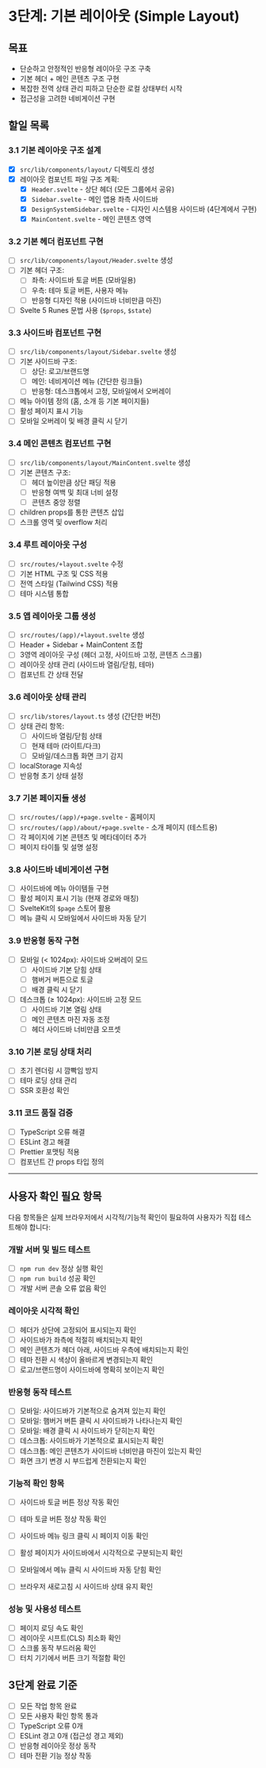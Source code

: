 # 3단계: 기본 레이아웃 (Simple Layout)

## 목표
- 단순하고 안정적인 반응형 레이아웃 구조 구축
- 기본 헤더 + 메인 콘텐츠 구조 구현
- 복잡한 전역 상태 관리 피하고 단순한 로컬 상태부터 시작
- 접근성을 고려한 네비게이션 구현

## 할일 목록

### 3.1 기본 레이아웃 구조 설계
- [x] `src/lib/components/layout/` 디렉토리 생성
- [x] 레이아웃 컴포넌트 파일 구조 계획:
  - [x] `Header.svelte` - 상단 헤더 (모든 그룹에서 공유)
  - [x] `Sidebar.svelte` - 메인 앱용 좌측 사이드바
  - [x] `DesignSystemSidebar.svelte` - 디자인 시스템용 사이드바 (4단계에서 구현)
  - [x] `MainContent.svelte` - 메인 콘텐츠 영역

### 3.2 기본 헤더 컴포넌트 구현
- [ ] `src/lib/components/layout/Header.svelte` 생성
- [ ] 기본 헤더 구조:
  - [ ] 좌측: 사이드바 토글 버튼 (모바일용)
  - [ ] 우측: 테마 토글 버튼, 사용자 메뉴
  - [ ] 반응형 디자인 적용 (사이드바 너비만큼 마진)
- [ ] Svelte 5 Runes 문법 사용 (`$props`, `$state`)

### 3.3 사이드바 컴포넌트 구현
- [ ] `src/lib/components/layout/Sidebar.svelte` 생성
- [ ] 기본 사이드바 구조:
  - [ ] 상단: 로고/브랜드명
  - [ ] 메인: 네비게이션 메뉴 (간단한 링크들)
  - [ ] 반응형: 데스크톱에서 고정, 모바일에서 오버레이
- [ ] 메뉴 아이템 정의 (홈, 소개 등 기본 페이지들)
- [ ] 활성 페이지 표시 기능
- [ ] 모바일 오버레이 및 배경 클릭 시 닫기

### 3.4 메인 콘텐츠 컴포넌트 구현
- [ ] `src/lib/components/layout/MainContent.svelte` 생성
- [ ] 기본 콘텐츠 구조:
  - [ ] 헤더 높이만큼 상단 패딩 적용
  - [ ] 반응형 여백 및 최대 너비 설정
  - [ ] 콘텐츠 중앙 정렬
- [ ] children props를 통한 콘텐츠 삽입
- [ ] 스크롤 영역 및 overflow 처리

### 3.4 루트 레이아웃 구성
- [ ] `src/routes/+layout.svelte` 수정
- [ ] 기본 HTML 구조 및 CSS 적용
- [ ] 전역 스타일 (Tailwind CSS) 적용
- [ ] 테마 시스템 통합

### 3.5 앱 레이아웃 그룹 생성
- [ ] `src/routes/(app)/+layout.svelte` 생성
- [ ] Header + Sidebar + MainContent 조합
- [ ] 3영역 레이아웃 구성 (헤더 고정, 사이드바 고정, 콘텐츠 스크롤)
- [ ] 레이아웃 상태 관리 (사이드바 열림/닫힘, 테마)
- [ ] 컴포넌트 간 상태 전달

### 3.6 레이아웃 상태 관리
- [ ] `src/lib/stores/layout.ts` 생성 (간단한 버전)
- [ ] 상태 관리 항목:
  - [ ] 사이드바 열림/닫힘 상태
  - [ ] 현재 테마 (라이트/다크)
  - [ ] 모바일/데스크톱 화면 크기 감지
- [ ] localStorage 지속성
- [ ] 반응형 초기 상태 설정

### 3.7 기본 페이지들 생성
- [ ] `src/routes/(app)/+page.svelte` - 홈페이지
- [ ] `src/routes/(app)/about/+page.svelte` - 소개 페이지 (테스트용)
- [ ] 각 페이지에 기본 콘텐츠 및 메타데이터 추가
- [ ] 페이지 타이틀 및 설명 설정

### 3.8 사이드바 네비게이션 구현
- [ ] 사이드바에 메뉴 아이템들 구현
- [ ] 활성 페이지 표시 기능 (현재 경로와 매칭)
- [ ] SvelteKit의 `$page` 스토어 활용
- [ ] 메뉴 클릭 시 모바일에서 사이드바 자동 닫기

### 3.9 반응형 동작 구현
- [ ] 모바일 (< 1024px): 사이드바 오버레이 모드
  - [ ] 사이드바 기본 닫힘 상태
  - [ ] 햄버거 버튼으로 토글
  - [ ] 배경 클릭 시 닫기
- [ ] 데스크톱 (≥ 1024px): 사이드바 고정 모드
  - [ ] 사이드바 기본 열림 상태
  - [ ] 메인 콘텐츠 마진 자동 조정
  - [ ] 헤더 사이드바 너비만큼 오프셋

### 3.10 기본 로딩 상태 처리
- [ ] 초기 렌더링 시 깜빡임 방지
- [ ] 테마 로딩 상태 관리
- [ ] SSR 호환성 확인

### 3.11 코드 품질 검증
- [ ] TypeScript 오류 해결
- [ ] ESLint 경고 해결
- [ ] Prettier 포맷팅 적용
- [ ] 컴포넌트 간 props 타입 정의

---

## 사용자 확인 필요 항목

다음 항목들은 실제 브라우저에서 시각적/기능적 확인이 필요하여 사용자가 직접 테스트해야 합니다:

### 개발 서버 및 빌드 테스트
- [ ] `npm run dev` 정상 실행 확인
- [ ] `npm run build` 성공 확인
- [ ] 개발 서버 콘솔 오류 없음 확인

### 레이아웃 시각적 확인
- [ ] 헤더가 상단에 고정되어 표시되는지 확인
- [ ] 사이드바가 좌측에 적절히 배치되는지 확인
- [ ] 메인 콘텐츠가 헤더 아래, 사이드바 우측에 배치되는지 확인
- [ ] 테마 전환 시 색상이 올바르게 변경되는지 확인
- [ ] 로고/브랜드명이 사이드바에 명확히 보이는지 확인

### 반응형 동작 테스트
- [ ] 모바일: 사이드바가 기본적으로 숨겨져 있는지 확인
- [ ] 모바일: 햄버거 버튼 클릭 시 사이드바가 나타나는지 확인
- [ ] 모바일: 배경 클릭 시 사이드바가 닫히는지 확인
- [ ] 데스크톱: 사이드바가 기본적으로 표시되는지 확인
- [ ] 데스크톱: 메인 콘텐츠가 사이드바 너비만큼 마진이 있는지 확인
- [ ] 화면 크기 변경 시 부드럽게 전환되는지 확인

### 기능적 확인 항목
- [ ] 사이드바 토글 버튼 정상 작동 확인
- [ ] 테마 토글 버튼 정상 작동 확인
- [ ] 사이드바 메뉴 링크 클릭 시 페이지 이동 확인
- [ ] 활성 페이지가 사이드바에서 시각적으로 구분되는지 확인
- [ ] 모바일에서 메뉴 클릭 시 사이드바 자동 닫힘 확인
- [ ] 브라우저 새로고침 시 사이드바 상태 유지 확인


### 성능 및 사용성 테스트
- [ ] 페이지 로딩 속도 확인
- [ ] 레이아웃 시프트(CLS) 최소화 확인
- [ ] 스크롤 동작 부드러움 확인
- [ ] 터치 기기에서 버튼 크기 적절함 확인

## 3단계 완료 기준
- [ ] 모든 작업 항목 완료
- [ ] 모든 사용자 확인 항목 통과
- [ ] TypeScript 오류 0개
- [ ] ESLint 경고 0개 (접근성 경고 제외)
- [ ] 반응형 레이아웃 정상 동작
- [ ] 테마 전환 기능 정상 작동